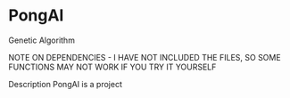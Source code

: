 # PongAI
Genetic Algorithm

NOTE ON DEPENDENCIES - I HAVE NOT INCLUDED THE FILES, SO SOME FUNCTIONS MAY NOT WORK IF YOU TRY IT YOURSELF

Description
PongAI is a project



